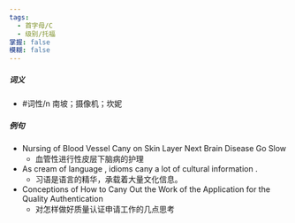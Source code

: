 ```yaml
---
tags:
  - 首字母/C
  - 级别/托福
掌握: false
模糊: false
---
```

##### 词义
- #词性/n  南坡；摄像机；坎妮
##### 例句
- Nursing of Blood Vessel Cany on Skin Layer Next Brain Disease Go Slow
	- 血管性进行性皮层下脑病的护理
- As cream of language , idioms cany a lot of cultural information .
	- 习语是语言的精华，承载着大量文化信息。
- Conceptions of How to Cany Out the Work of the Application for the Quality Authentication
	- 对怎样做好质量认证申请工作的几点思考
